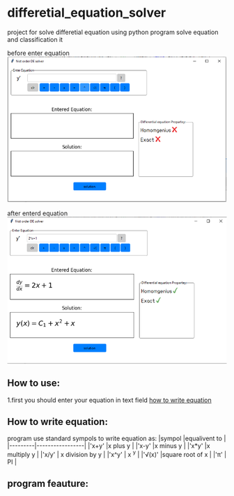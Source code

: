 # differetial_equation_solver
project for solve differetial equation using python
program solve equation and classification it

before enter equation<br/>
![alt text](https://github.com/Mahmoudbakar2002/differetial_equation_solver/blob/main/screenshot/screenshot1.PNG)

after enterd equation<br/>
![alt text](https://github.com/Mahmoudbakar2002/differetial_equation_solver/blob/main/screenshot/screenshot2.PNG)

## How to use:
  1.first you should enter your equation in text field <a href="#write-equation">how to write equation</a>
  
<h2 id="write-equation">How to write equation:</h2>
  
  program use standard sympols to write equation as:
  |sympol   |equalivent to    |
  |---------|-----------------|
  |'x+y'    |x plus y         |
  |'x-y'    |x minus y        |
  |'x*y'    |x multiply y     |
  |'x/y'    | x division by y |
  |'x^y'    | x <sup>y</sup>  |
  |'&#8730;(x)' |square root of x |
  |'&pi;'     | PI              |
	
## program feauture: 
